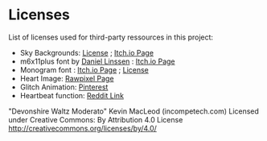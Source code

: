 # Licenses

List of licenses used for third-party ressources in this project:

- Sky Backgrounds: [License](https://craftpix.net/file-licenses/) ; [Itch.io Page](https://free-game-assets.itch.io/free-sky-with-clouds-background-pixel-art-set)
- m6x11plus font by [Daniel Linssen](https://managore.itch.io/) : [Itch.io Page](https://managore.itch.io/m6x11)
- Monogram font : [Itch.io Page](https://datagoblin.itch.io/monogram) ; [License](https://creativecommons.org/publicdomain/zero/1.0/)
- Heart Image: [Rawpixel Page](https://www.rawpixel.com/image/6285666/png-sticker-heart)
- Glitch Animation: [Pinterest](https://fr.pinterest.com/pin/627548529358587736/)
- Heartbeat function: [Reddit Link](https://www.reddit.com/r/Physics/comments/30royq/comment/m9ep9mw/)

"Devonshire Waltz Moderato" Kevin MacLeod (incompetech.com)
Licensed under Creative Commons: By Attribution 4.0 License
http://creativecommons.org/licenses/by/4.0/